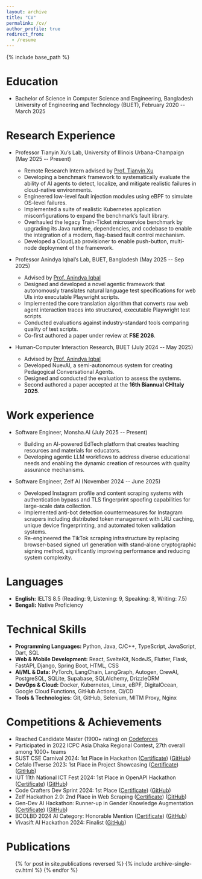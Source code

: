 ```yaml
---
layout: archive
title: "CV"
permalink: /cv/
author_profile: true
redirect_from:
  - /resume
---
```


{% include base_path %}

Education
======
* Bachelor of Science in Computer Science and Engineering, Bangladesh University of Engineering and Technology (BUET), February 2020 -- March 2025

Research Experience
======
* Professor Tianyin Xu’s Lab, University of Illinois Urbana-Champaign (May 2025 -- Present)
  * Remote Research Intern advised by [Prof. Tianyin Xu](https://tianyin.github.io/)
  * Developing a benchmark framework to systematically evaluate the ability of AI agents to detect, localize, and
mitigate realistic failures in cloud-native environments.
  * Engineered low-level fault injection modules using eBPF to simulate OS-level failures.
  * Implemented a suite of realistic Kubernetes application misconfigurations to expand the benchmark’s fault
library.
  * Overhauled the legacy Train-Ticket microservice benchmark by upgrading its Java runtime, dependencies, and
codebase to enable the integration of a modern, flag-based fault control mechanism.
  * Developed a CloudLab provisioner to enable push-button, multi-node deployment of the framework.

* Professor Anindya Iqbal’s Lab, BUET, Bangladesh (May 2025 -- Sep 2025)
  * Advised by [Prof. Anindya Iqbal](https://scholar.google.com/citations?user=jAuiNFgAAAAJ&hl=en)
  * Designed and developed a novel agentic framework that autonomously translates natural language test
specifications for web UIs into executable Playwright scripts.
  * Implemented the core translation algorithm that converts raw web agent interaction traces into structured,
executable Playwright test scripts.
  * Conducted evaluations against industry-standard tools comparing quality of test scripts.
  * Co-first authored a paper under review at **FSE 2026**.

* Human-Computer Interaction Research, BUET (July 2024 -- May 2025)
  * Advised by [Prof. Anindya Iqbal](https://scholar.google.com/citations?user=jAuiNFgAAAAJ&hl=en)
  * Developed NuevAI, a semi-autonomous system for creating Pedagogical Conversational Agents.
  * Designed and conducted the evaluation to assess the systems.
  * Second authored a paper accepted at the **16th Biannual CHItaly 2025**.

Work experience
======
* Software Engineer, Monsha.AI (July 2025 -- Present)
  * Building an AI-powered EdTech platform that creates teaching resources and materials for educators.
  * Developing agentic LLM workflows to address diverse educational needs and enabling the dynamic creation of resources
with quality assurance mechanisms.

* Software Engineer, Zelf AI (November 2024 -- June 2025)
  * Developed Instagram profile and content scraping systems with authentication bypass and TLS fingerprint spoofing
capabilities for large-scale data collection.
  * Implemented anti-bot detection countermeasures for Instagram scrapers including distributed token management with
LRU caching, unique device fingerprinting, and automated token validation systems.
  * Re-engineered the TikTok scraping infrastructure by replacing browser-based signed url generation with stand-alone
cryptographic signing method, significantly improving performance and reducing system complexity.

Languages
======
* **English:** IELTS 8.5 (Reading: 9, Listening: 9, Speaking: 8, Writing: 7.5)
* **Bengali:** Native Proficiency

Technical Skills
======
* **Programming Languages:** Python, Java, C/C++, TypeScript, JavaScript, Dart, SQL
* **Web & Mobile Development:** React, SvelteKit, NodeJS, Flutter, Flask, FastAPI, Django, Spring Boot, HTML, CSS
* **AI/ML & Data:** PyTorch, LangChain, LangGraph, Autogen, CrewAI, PostgreSQL, SQLite, Supabase, SQLAlchemy, DrizzleORM
* **DevOps & Cloud:** Docker, Kubernetes, Linux, eBPF, DigitalOcean, Google Cloud Functions, GitHub Actions, CI/CD
* **Tools & Technologies:** Git, GitHub, Selenium, MITM Proxy, Nginx

Competitions & Achievements
======
* Reached Candidate Master (1900+ rating) on [Codeforces](https://codeforces.com/profile/Reckless_Raccoon)
* Participated in 2022 ICPC Asia Dhaka Regional Contest, 27th overall among 1000+ teams
* SUST CSE Carnival 2024: 1st Place in Hackathon ([Certificate](https://drive.google.com/file/d/1WfZV1mwd1I7LdxLvKr3IorvE1F5tBuXo/view?usp=drive_link)) ([GitHub](https://github.com/Saadmrp1038/BebshaAI-backend))
* Cefalo ITverse 2023: 1st Place in Project Showcasing ([Certificate](https://drive.google.com/file/d/1vJywEBexr5MIKEWXz1bNsFG_K2acj1bS/view?usp=drive_link)) ([GitHub](https://github.com/BDEHR-TherapJavaFest2023))
* IUT 11th National ICT Fest 2024: 1st Place in OpenAPI Hackathon ([Certificate](https://drive.google.com/file/d/1P5OmnbiLgyuvROFIOMKAYZOk9vNI68x-/view?usp=drive_link)) ([GitHub](https://github.com/Saadmrp1038/Voyager))
* Code Crafters Dev Sprint 2024: 1st Place ([Certificate](https://drive.google.com/file/d/1BIqWS581URsJSaD1tcSX_IgblmdsHDgu/view?usp=drive_link)) ([GitHub](https://github.com/Saadmrp1038/CoderHub))
* Zelf Hackathon 2.0: 2nd Place in Web Scraping ([Certificate](https://drive.google.com/file/d/1w07nTBdrmAR31Iz7Ry6cA-euKLL-nR4R/view?usp=drive_link)) ([GitHub](https://github.com/Saadmrp1038/Zelf-Hackathon-Round-1))
* Gen-Dev AI Hackathon: Runner-up in Gender Knowledge Augmentation ([Certificate](https://drive.google.com/file/d/1yYuS9FxBl9bhVtYZ9frUN_VMTbQcYkV-/view?usp=drive_link)) ([GitHub](https://github.com/Saadmrp1038/Sohojogi_Mobile_App))
* BCOLBD 2024 AI Category: Honorable Mention ([Certificate](https://drive.google.com/file/d/1LJVFwpr7pTNzYe-PgvAUeJ6mLB4d_enk/view?usp=drive_link)) ([GitHub](https://github.com/InsightAI-BUET-Genesis))
* Vivasift AI Hackathon 2024: Finalist ([GitHub](https://github.com/VivasoftHackathon2024))

Publications
======
  <ul>{% for post in site.publications reversed %}
    {% include archive-single-cv.html %}
  {% endfor %}</ul>
  
  
<!-- Talks
======
  <ul>{% for post in site.talks reversed %}
    {% include archive-single-talk-cv.html  %}
  {% endfor %}</ul> -->
  
<!-- Teaching
======
  <ul>{% for post in site.teaching reversed %}
    {% include archive-single-cv.html %}
  {% endfor %}</ul> -->
  
<!-- Service and leadership
======
* Currently signed in to 43 different slack teams -->

